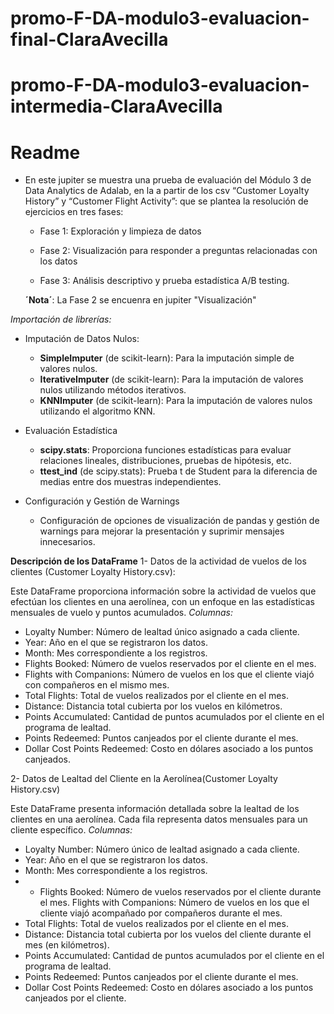 # promo-F-DA-modulo3-evaluacion-final-ClaraAvecilla

# promo-F-DA-modulo3-evaluacion-intermedia-ClaraAvecilla

# Readme

- En este jupiter se muestra una prueba de evaluación del Módulo 3 de Data Analytics de Adalab, en la a partir de los csv “Customer Loyalty History” y “Customer Flight Activity”: que se plantea la resolución de ejercicios en tres fases:

    - Fase 1: Exploración y limpieza de datos

    - Fase 2: Visualización para responder a preguntas relacionadas con los datos

    - Fase 3: Análisis descriptivo y prueba estadística A/B testing.

    **´Nota´**: La Fase 2 se encuenra en jupiter "Visualización"

*Importación de librerías:*
 

- Imputación de Datos Nulos:
    - **SimpleImputer** (de scikit-learn): Para la imputación simple de valores nulos.
    - **IterativeImputer** (de scikit-learn): Para la imputación de valores nulos utilizando métodos iterativos.
    - **KNNImputer** (de scikit-learn): Para la imputación de valores nulos utilizando el algoritmo KNN.


-  Evaluación Estadística
    - **scipy.stats**: Proporciona funciones estadísticas para evaluar relaciones lineales, distribuciones, pruebas de hipótesis, etc.
    - **ttest_ind** (de scipy.stats): Prueba t de Student para la diferencia de medias entre dos muestras independientes.


- Configuración y Gestión de Warnings
    - Configuración de opciones de visualización de pandas y gestión de warnings para mejorar la presentación y suprimir mensajes innecesarios.


**Descripción de los DataFrame**
1- Datos de la actividad de vuelos de los clientes (Customer Loyalty History.csv):

Este DataFrame proporciona información sobre la actividad de vuelos que efectúan los clientes en una aerolínea, con un enfoque en las estadísticas mensuales de vuelo y puntos acumulados.
*Columnas:*
- Loyalty Number: Número de lealtad único asignado a cada cliente.
- Year: Año en el que se registraron los datos.
- Month: Mes correspondiente a los registros.
- Flights Booked: Número de vuelos reservados por el cliente en el mes.
- Flights with Companions: Número de vuelos en los que el cliente viajó con compañeros en el mismo mes.
- Total Flights: Total de vuelos realizados por el cliente en el mes.
- Distance: Distancia total cubierta por los vuelos en kilómetros.
- Points Accumulated: Cantidad de puntos acumulados por el cliente en el programa de lealtad.
- Points Redeemed: Puntos canjeados por el cliente durante el mes.
- Dollar Cost Points Redeemed: Costo en dólares asociado a los puntos canjeados.


2- Datos de Lealtad del Cliente en la Aerolínea(Customer Loyalty History.csv)

Este DataFrame presenta información detallada sobre la lealtad de los clientes en una aerolínea. Cada fila representa datos mensuales para un cliente específico.
*Columnas:*
- Loyalty Number: Número único de lealtad asignado a cada cliente.
- Year: Año en el que se registraron los datos.
- Month: Mes correspondiente a los registros.
- - Flights Booked: Número de vuelos reservados por el cliente durante el mes.
Flights with Companions: Número de vuelos en los que el cliente viajó acompañado por compañeros durante el mes.
- Total Flights: Total de vuelos realizados por el cliente en el mes.
- Distance: Distancia total cubierta por los vuelos del cliente durante el mes (en kilómetros).
- Points Accumulated: Cantidad de puntos acumulados por el cliente en el programa de lealtad.
- Points Redeemed: Puntos canjeados por el cliente durante el mes.
- Dollar Cost Points Redeemed: Costo en dólares asociado a los puntos canjeados por el cliente.
